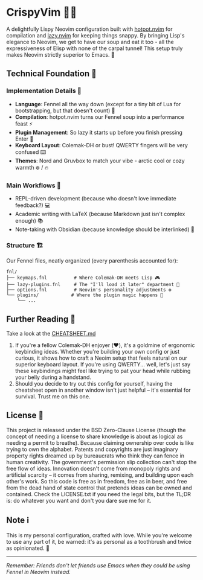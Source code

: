 # CrispyVim 🌿✨

A delightfully Lispy Neovim configuration built with [hotpot.nvim](https://github.com/rktjmp/hotpot.nvim) for compilation and [lazy.nvim](https://github.com/folke/lazy.nvim) for keeping things snappy. By bringing Lisp's elegance to Neovim, we get to have our soup and eat it too - all the expressiveness of Elisp with none of the carpal tunnel! This setup truly makes Neovim strictly superior to Emacs. 🚀

## Technical Foundation 🔧

### Implementation Details 💫

- **Language**: Fennel all the way down (except for a tiny bit of Lua for bootstrapping, but that doesn't count) 📝
- **Compilation**: hotpot.nvim turns our Fennel soup into a performance feast ⚡
- **Plugin Management**: So lazy it starts up before you finish pressing Enter 🚄
- **Keyboard Layout**: Colemak-DH or bust! QWERTY fingers will be very confused ⌨️
- **Themes**: Nord and Gruvbox to match your vibe - arctic cool or cozy warmth ❄️ / 🔥

### Main Workflows 🌟

- REPL-driven development (because who doesn't love immediate feedback?) 💻
- Academic writing with LaTeX (because Markdown just isn't complex enough) 📚
- Note-taking with Obsidian (because knowledge should be interlinked) 📝

### Structure 🏗️

Our Fennel files, neatly organized (every parenthesis accounted for):

```
fnl/
├── keymaps.fnl          # Where Colemak-DH meets Lisp 🎮
├── lazy-plugins.fnl     # The "I'll load it later" department 🔌
├── options.fnl          # Neovim's personality adjustments ⚙️
└── plugins/            # Where the plugin magic happens 🧩
    └── ...
```

## Further Reading 📖
Take a look at the [CHEATSHEET.md](CHEATSHEET.md)

1. If you're a fellow Colemak-DH enjoyer (❤️), it's a goldmine of ergonomic keybinding ideas. Whether you're building your own config or just curious, it shows how to craft a Neoim setup that feels natural on our superior keyboard layout. If you're using QWERTY... well, let's just say these keybindings might feel like trying to pat your head while rubbing your belly during a handstand.
2. Should you decide to try out this config for yourself, having the cheatsheet open in another window isn't just helpful – it's essential for survival. Trust me on this one.

## License 📜

This project is released under the BSD Zero-Clause License (though the concept of needing a license to share knowledge is about as logical as needing a permit to breathe). Because claiming ownership over code is like trying to own the alphabet. Patents and copyrights are just imaginary property rights dreamed up by bureaucrats who think they can fence in human creativity. The government's permission slip collection can't stop the free flow of ideas. Innovation doesn't come from monopoly rights and artificial scarcity – it comes from sharing, remixing, and building upon each other's work. So this code is free as in freedom, free as in beer, and free from the dead hand of state control that pretends ideas can be owned and contained. Check the LICENSE.txt if you need the legal bits, but the TL;DR is: do whatever you want and don't you dare sue me for it.

## Note ℹ️

This is my personal configuration, crafted with love. While you're welcome to use any part of it, be warned: it's as personal as a toothbrush and twice as opinionated. 🌟

---

*Remember: Friends don't let friends use Emacs when they could be using Fennel in Neovim instead.*
